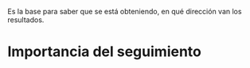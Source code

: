Es la base para saber que se está obteniendo, en qué dirección van los resultados.
# Importancia del seguimiento 
